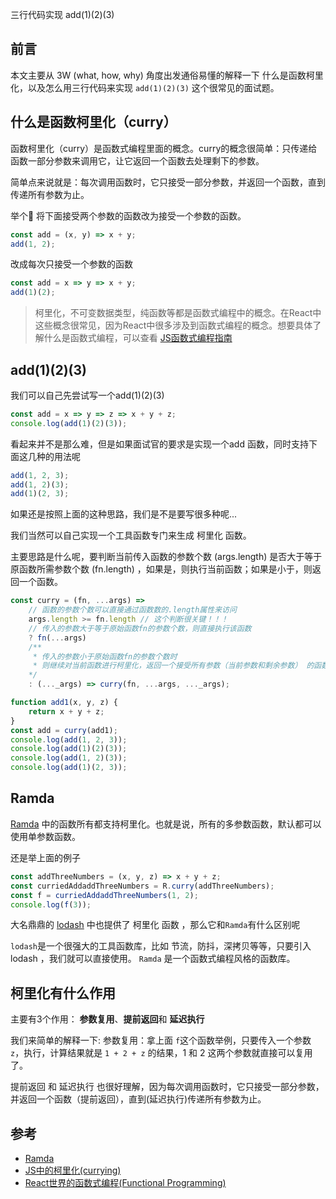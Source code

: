 
三行代码实现 add(1)(2)(3)
## 前言
本文主要从 3W (what, how, why) 角度出发通俗易懂的解释一下 什么是函数柯里化，以及怎么用三行代码来实现 `add(1)(2)(3)` 这个很常见的面试题。

## 什么是函数柯里化（curry）
函数柯里化（curry）是函数式编程里面的概念。curry的概念很简单：只传递给函数一部分参数来调用它，让它返回一个函数去处理剩下的参数。

简单点来说就是：每次调用函数时，它只接受一部分参数，并返回一个函数，直到传递所有参数为止。

举个🌰
将下面接受两个参数的函数改为接受一个参数的函数。

```js
const add = (x, y) => x + y;
add(1, 2);
```
改成每次只接受一个参数的函数

```js
const add = x => y => x + y;
add(1)(2);
```

> 柯里化，不可变数据类型，纯函数等都是函数式编程中的概念。在React中这些概念很常见，因为React中很多涉及到函数式编程的概念。想要具体了解什么是函数式编程，可以查看 [JS函数式编程指南](https://llh911001.gitbooks.io/mostly-adequate-guide-chinese/content/)

## add(1)(2)(3)

我们可以自己先尝试写一个add(1)(2)(3)

```js
const add = x => y => z => x + y + z;
console.log(add(1)(2)(3));
```
看起来并不是那么难，但是如果面试官的要求是实现一个add 函数，同时支持下面这几种的用法呢
```js
add(1, 2, 3);
add(1, 2)(3);
add(1)(2, 3);
```
如果还是按照上面的这种思路，我们是不是要写很多种呢...

我们当然可以自己实现一个工具函数专门来生成 柯里化 函数。

主要思路是什么呢，要判断当前传入函数的参数个数 (args.length) 是否大于等于原函数所需参数个数 (fn.length) ，如果是，则执行当前函数；如果是小于，则返回一个函数。

```js
const curry = (fn, ...args) => 
    // 函数的参数个数可以直接通过函数数的.length属性来访问
    args.length >= fn.length // 这个判断很关键！！！
    // 传入的参数大于等于原始函数fn的参数个数，则直接执行该函数
    ? fn(...args)
    /**
     * 传入的参数小于原始函数fn的参数个数时
     * 则继续对当前函数进行柯里化，返回一个接受所有参数（当前参数和剩余参数） 的函数
    */
    : (..._args) => curry(fn, ...args, ..._args);

function add1(x, y, z) {
    return x + y + z;
}
const add = curry(add1);
console.log(add(1, 2, 3));
console.log(add(1)(2)(3));
console.log(add(1, 2)(3));
console.log(add(1)(2, 3));
```

## Ramda

[Ramda](https://github.com/ramda/ramda) 中的函数所有都支持柯里化。也就是说，所有的多参数函数，默认都可以使用单参数函数。

还是举上面的例子
```js
const addThreeNumbers = (x, y, z) => x + y + z;
const curriedAddaddThreeNumbers = R.curry(addThreeNumbers);
const f = curriedAddaddThreeNumbers(1, 2);
console.log(f(3));
```

大名鼎鼎的 [lodash](https://github.com/lodash/lodash) 中也提供了 柯里化 函数 ，那么它和`Ramda`有什么区别呢

`lodash`是一个很强大的工具函数库，比如 节流，防抖，深拷贝等等，只要引入 lodash ，我们就可以直接使用。
`Ramda` 是一个函数式编程风格的函数库。

## 柯里化有什么作用
主要有3个作用： **参数复用**、**提前返回**和 **延迟执行**

我们来简单的解释一下:
参数复用：拿上面 `f`这个函数举例，只要传入一个参数 `z`，执行，计算结果就是 `1 + 2 + z` 的结果，1 和 2 这两个参数就直接可以复用了。

提前返回 和 延迟执行 也很好理解，因为每次调用函数时，它只接受一部分参数，并返回一个函数（提前返回），直到(延迟执行)传递所有参数为止。

## 参考
- [Ramda](https://github.com/ramda/ramda)
- [JS中的柯里化(currying)](https://www.zhangxinxu.com/wordpress/2013/02/js-currying/)
- [React世界的函数式编程(Functional Programming)](https://zhuanlan.zhihu.com/p/26174525)